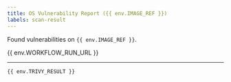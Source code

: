 ```yaml
---
title: OS Vulnerability Report ({{ env.IMAGE_REF }})
labels: scan-result
---
```


Found vulnerabilities on `{{ env.IMAGE_REF }}`.

{{ env.WORKFLOW_RUN_URL }}

----

```
{{ env.TRIVY_RESULT }}
```
